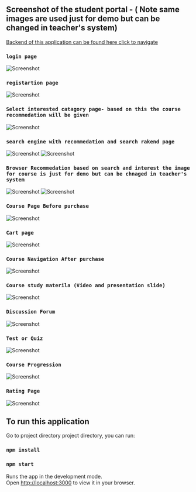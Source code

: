 ## Screenshot of the student portal - ( Note same images are used just for demo but can be changed in teacher's system)



[Backend of this application can be found here click to navigate](https://github.com/Nasif4567/Brain-zone-e-Learning-StudentBackend)


### `login page`
![Screenshot](https://github.com/Nasif4567/Brain-zone---E-learning---Student-Fontend/blob/master/public/Image/screen-login.png)

### `registartion page`
![Screenshot](https://github.com/Nasif4567/Brain-zone---E-learning---Student-Fontend/blob/master/public/Image/screen-reg.png)

### `Select interested catagory page- based on this the course recommedation will be given`
![Screenshot](https://github.com/Nasif4567/Brain-zone---E-learning---Student-Fontend/blob/master/public/Image/interested%20in.png)


### `search engine with recommedation and search rakend page`
![Screenshot](https://github.com/Nasif4567/Brain-zone---E-learning---Student-Fontend/blob/master/public/Image/screen-search.png)
![Screenshot](https://github.com/Nasif4567/Brain-zone---E-learning---Student-Fontend/blob/master/public/Image/Screenshot%202024-05-04%20054145.png)


### `Browser Recommedation based on search and interest the image for course is just for demo but can be chnaged in teacher's system`
![Screenshot](https://github.com/Nasif4567/Brain-zone---E-learning---Student-Fontend/blob/master/public/Image/search%20recom.png)
![Screenshot](https://github.com/Nasif4567/Brain-zone---E-learning---Student-Fontend/blob/master/public/Image/browse-course.png)

### `Course Page Before purchase`
![Screenshot](https://github.com/Nasif4567/Brain-zone---E-learning---Student-Fontend/blob/master/public/Image/buy-course-sc.png)

### `Cart page`
![Screenshot](https://github.com/Nasif4567/Brain-zone---E-learning---Student-Fontend/blob/master/public/Image/cart.png)

### `Course Navigation After purchase`
![Screenshot](https://github.com/Nasif4567/Brain-zone---E-learning---Student-Fontend/blob/master/public/Image/course%20nav.png)

### `Course study materila (Video and presentation slide)`
![Screenshot](https://github.com/Nasif4567/Brain-zone---E-learning---Student-Fontend/blob/master/public/Image/screen-course.png)

### `Discussion Forum`
![Screenshot](https://github.com/Nasif4567/Brain-zone---E-learning---Student-Fontend/blob/master/public/Image/sc-discussionf.png)


### `Test or Quiz`
![Screenshot](https://github.com/Nasif4567/Brain-zone---E-learning---Student-Fontend/blob/master/public/Image/sc-test.png)

### `Course Progression`
![Screenshot](https://github.com/Nasif4567/Brain-zone---E-learning---Student-Fontend/blob/master/public/Image/course-progression.png)


### `Rating Page`
![Screenshot](https://github.com/Nasif4567/Brain-zone---E-learning---Student-Fontend/blob/master/public/Image/rating.png)




## To run this application

Go to project directory project directory, you can run:

### `npm install`
### `npm start`

Runs the app in the development mode.\
Open [http://localhost:3000](http://localhost:3000) to view it in your browser.


